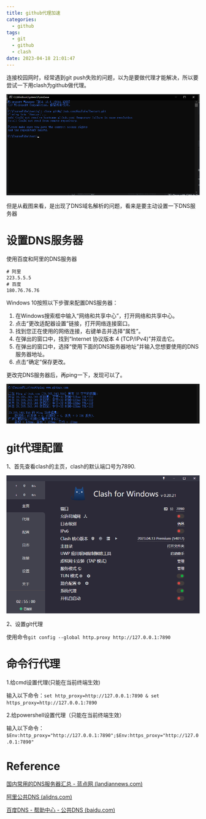 ```yaml
---
title: github代理加速
categories:
  - github
tags:
  - git
  - github
  - clash
date: 2023-04-18 21:01:47
---
```



连接校园网时，经常遇到git push失败的问题，以为是要做代理才能解决，所以要尝试一下用clash为github做代理。

![image-20230418203817974](github代理加速/git失败案例.png)

但是从截图来看，是出现了DNS域名解析的问题，看来是要主动设置一下DNS服务器

# 设置DNS服务器

使用百度和阿里的DNS服务器

```
# 阿里
223.5.5.5
# 百度
180.76.76.76
```

Windows 10按照以下步骤来配置DNS服务器：

1. 在Windows搜索框中输入“网络和共享中心”，打开网络和共享中心。
2. 点击“更改适配器设置”链接，打开网络连接窗口。
3. 找到您正在使用的网络连接，右键单击并选择“属性”。
4. 在弹出的窗口中，找到“Internet 协议版本 4 (TCP/IPv4)”并双击它。
5. 在弹出的窗口中，选择“使用下面的DNS服务器地址”并输入您想要使用的DNS服务器地址。
6. 点击“确定”保存更改。

更改完DNS服务器后，再ping一下，发现可以了。

![image-20230418205901296](github代理加速/ping成功的案例.png)

# git代理配置

1、首先查看clash的主页，clash的默认端口号为7890.

![image-20230418203251426](github代理加速/clash配置.png)

2、设置git代理

使用命令`git config --global http.proxy http://127.0.0.1:7890`

# 命令行代理

1.给cmd设置代理(只能在当前终端生效)

输入以下命令：`set http_proxy=http://127.0.0.1:7890 & set https_proxy=http://127.0.0.1:7890`

2.给powershell设置代理（只能在当前终端生效）

输入以下命令：`$Env:http_proxy="http://127.0.0.1:7890";$Env:https_proxy="http://127.0.0.1:7890"`

# Reference

[国内常用的DNS服务器汇总 - 蓝点网 (landiannews.com)](https://www.landiannews.com/archives/21724.html)

[阿里公共DNS (alidns.com)](https://www.alidns.com/)

[百度DNS - 帮助中心 - 公共DNS (baidu.com)](https://dudns.baidu.com/)
